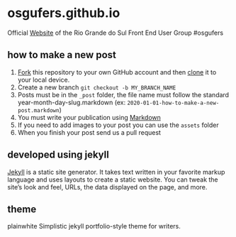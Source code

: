 # osgufers.github.io

Official [Website](https://osgufers.github.io/) of the Rio Grande do Sul Front End User Group #osgufers 

## how to make a new post 

1. [Fork](https://help.github.com/articles/fork-a-repo/) this repository to your own GitHub account and then [clone](https://help.github.com/articles/cloning-a-repository/) it to your local device.
2. Create a new branch `git checkout -b MY_BRANCH_NAME`
3. Posts must be in the `_post` folder, the file name must follow the standard year-month-day-slug.markdown (ex: `2020-01-01-how-to-make-a-new-post.markdown`)
4. You must write your publication using [Markdown](https://guides.github.com/features/mastering-markdown/)
5. If you need to add images to your post you can use the `assets` folder
6. When you finish your post send us a pull request

## developed using jekyll

[Jekyll](https://jekyllrb.com/) is a static site generator. It takes text written in your favorite markup language and uses layouts to create a static website. You can tweak the site’s look and feel, URLs, the data displayed on the page, and more.

## theme
plainwhite
Simplistic jekyll portfolio-style theme for writers.